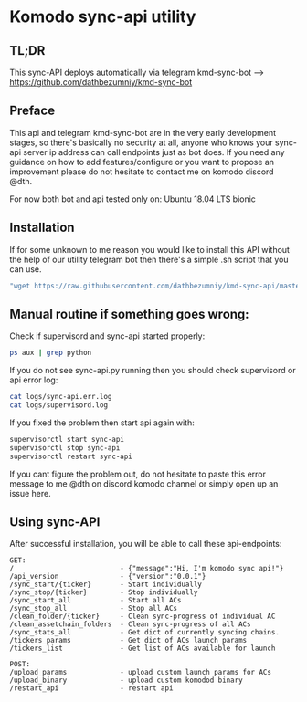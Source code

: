 # Komodo sync-api utility

## TL;DR

This sync-API deploys automatically via telegram kmd-sync-bot --> https://github.com/dathbezumniy/kmd-sync-bot

## Preface
This api and telegram kmd-sync-bot are in the very early development stages, so there's basically no security at all, anyone who knows your sync-api server ip address can call endpoints just as bot does. If you need any guidance on how to add features/configure or you want to propose an improvement please do not hesitate to contact me on komodo discord @dth.

For now both bot and api tested only on: Ubuntu 18.04 LTS bionic


## Installation

If for some unknown to me reason you would like to install this API without the help of our utility telegram bot then there's a simple .sh script that you can use.

```sh
"wget https://raw.githubusercontent.com/dathbezumniy/kmd-sync-api/master/sync_api_setup.sh && chmod u+x sync_api_setup.sh && ./sync_api_setup.sh"
```


## Manual routine if something goes wrong:
Check if supervisord and sync-api started properly:
```sh 
ps aux | grep python 
```
If you do not see sync-api.py running then you should check supervisord or api error log:

```sh
cat logs/sync-api.err.log
cat logs/supervisord.log
```

If you fixed the problem then start api again with:

```sh
supervisorctl start sync-api
supervisorctl stop sync-api
supervisorctl restart sync-api
```

If you cant figure the problem out, do not hesitate to paste this error message to me @dth on discord komodo channel or simply open up an issue here.


## Using sync-API

After successful installation, you will be able to call these api-endpoints:
```
GET:
/                          - {"message":"Hi, I'm komodo sync api!"}
/api_version               - {"version":"0.0.1"}
/sync_start/{ticker}       - Start individually
/sync_stop/{ticker}        - Stop individually
/sync_start_all            - Start all ACs
/sync_stop_all             - Stop all ACs
/clean_folder/{ticker}     - Clean sync-progress of individual AC
/clean_assetchain_folders  - Clean sync-progress of all ACs
/sync_stats_all            - Get dict of currently syncing chains.
/tickers_params            - Get dict of ACs launch params
/tickers_list              - Get list of ACs available for launch

POST:
/upload_params             - upload custom launch params for ACs
/upload_binary             - upload custom komodod binary
/restart_api               - restart api
```
